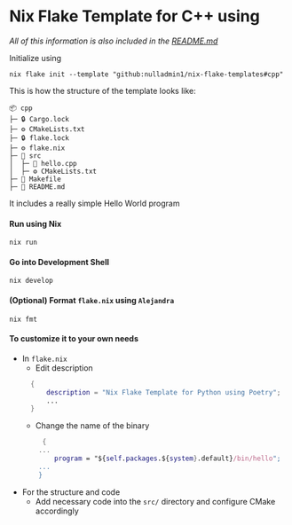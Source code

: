 # Nix Flake Template for C++ using 

*All of this information is also included in the [README.md](../README.md)*

Initialize using
```shell  
nix flake init --template "github:nulladmin1/nix-flake-templates#cpp"
```

This is how the structure of the template looks like:
```
📦 cpp
├─ 🔒 Cargo.lock
├─ ⚙️ CMakeLists.txt
├─ 🔒 flake.lock
├─ ⚙️ flake.nix
├─ 📁 src
│  ├─ 📝 hello.cpp
│  ├─ ⚙️ CMakeLists.txt
├─ 🔨 Makefile
├─ 📃 README.md
 ```

It includes a really simple Hello World program

#### Run using Nix

```shell
nix run
```

#### Go into Development Shell
```shell
nix develop
```

#### (Optional) Format ```flake.nix``` using ```Alejandra```
```shell
nix fmt
```

#### To customize it to your own needs

* In ```flake.nix```
  * Edit description
  ```nix
    {
        description = "Nix Flake Template for Python using Poetry";
        ...
    }	
    ``` 
  * Change the name of the binary
  ```nix
       {
      ...		
          program = "${self.packages.${system}.default}/bin/hello";
      ...	
      }
    ```
* For the structure and code
  * Add necessary code into the ```src/``` directory and configure CMake accordingly